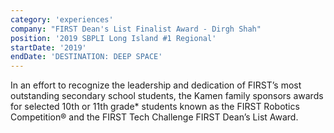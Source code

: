```yaml
---
category: 'experiences'
company: "FIRST Dean's List Finalist Award - Dirgh Shah"
position: '2019 SBPLI Long Island #1 Regional'
startDate: '2019'
endDate: 'DESTINATION: DEEP SPACE'
---
```


In an effort to recognize the leadership and dedication of FIRST’s most outstanding secondary school students, the Kamen family sponsors awards for selected 10th or 11th grade* students known as the FIRST Robotics Competition®  and the FIRST Tech Challenge FIRST Dean’s List Award.
